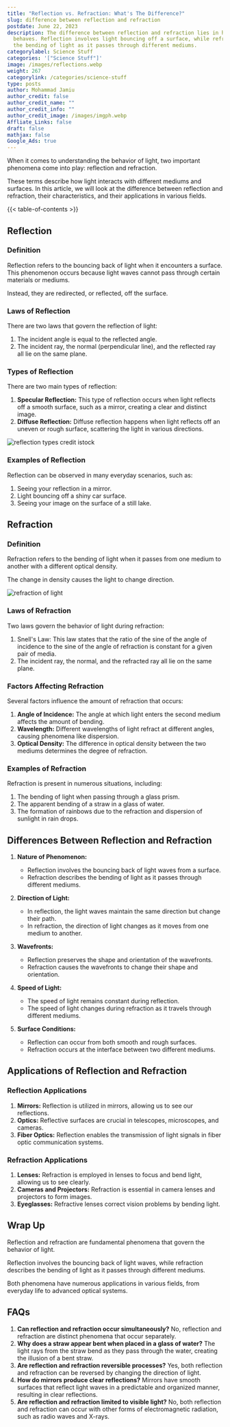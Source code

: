 ```yaml
---
title: "Reflection vs. Refraction: What's The Difference?"
slug: difference between reflection and refraction
postdate: June 22, 2023
description: The difference between reflection and refraction lies in how light
  behaves. Reflection involves light bouncing off a surface, while refraction is
  the bending of light as it passes through different mediums.
categorylabel: Science Stuff
categories: '["Science Stuff"]'
image: /images/reflections.webp
weight: 267
categorylink: /categories/science-stuff
type: posts
author: Mohammad Jamiu
author_credit: false
author_credit_name: ""
author_credit_info: ""
author_credit_image: /images/imgph.webp
Affliate_Links: false
draft: false
mathjax: false
Google_Ads: true
---
```

When it comes to understanding the behavior of light, two important phenomena come into play: reflection and refraction. 

These terms describe how light interacts with different mediums and surfaces. In this article, we will look at the difference between reflection and refraction, their characteristics, and their applications in various fields.

{{< table-of-contents >}}

## **Reflection**

### **Definition**

Reflection refers to the bouncing back of light when it encounters a surface. This phenomenon occurs because light waves cannot pass through certain materials or mediums. 

Instead, they are redirected, or reflected, off the surface.

### **Laws of Reflection**

There are two laws that govern the reflection of light:

1. The incident angle is equal to the reflected angle.
2. The incident ray, the normal (perpendicular line), and the reflected ray all lie on the same plane.

### **Types of Reflection**

There are two main types of reflection:

1. **Specular Reflection:** This type of reflection occurs when light reflects off a smooth surface, such as a mirror, creating a clear and distinct image.
2. **Diffuse Reflection:** Diffuse reflection happens when light reflects off an uneven or rough surface, scattering the light in various directions.

![reflection types credit istock](/images/reflections.webp "reflection types")

### **Examples of Reflection**

Reflection can be observed in many everyday scenarios, such as:

1. Seeing your reflection in a mirror.
2. Light bouncing off a shiny car surface.
3. Seeing your image on the surface of a still lake.

## **Refraction**

### **Definition**

Refraction refers to the bending of light when it passes from one medium to another with a different optical density. 

The change in density causes the light to change direction.

![refraction of light](/images/refractions.webp "refraction of light")

### **Laws of Refraction**

Two laws govern the behavior of light during refraction:

1. Snell's Law: This law states that the ratio of the sine of the angle of incidence to the sine of the angle of refraction is constant for a given pair of media.
2. The incident ray, the normal, and the refracted ray all lie on the same plane.

### **Factors Affecting Refraction**

Several factors influence the amount of refraction that occurs:

1. **Angle of Incidence:** The angle at which light enters the second medium affects the amount of bending.
2. **Wavelength:** Different wavelengths of light refract at different angles, causing phenomena like dispersion.
3. **Optical Density:** The difference in optical density between the two mediums determines the degree of refraction.

### **Examples of Refraction**

Refraction is present in numerous situations, including:

1. The bending of light when passing through a glass prism.
2. The apparent bending of a straw in a glass of water.
3. The formation of rainbows due to the refraction and dispersion of sunlight in rain drops.

## **Differences Between Reflection and Refraction**

1. **Nature of Phenomenon:**

   * Reflection involves the bouncing back of light waves from a surface.
   * Refraction describes the bending of light as it passes through different mediums.
2. **Direction of Light:**

   * In reflection, the light waves maintain the same direction but change their path.
   * In refraction, the direction of light changes as it moves from one medium to another.
3. **Wavefronts:**

   * Reflection preserves the shape and orientation of the wavefronts.
   * Refraction causes the wavefronts to change their shape and orientation.
4. **Speed of Light:**

   * The speed of light remains constant during reflection.
   * The speed of light changes during refraction as it travels through different mediums.
5. **Surface Conditions:**

   * Reflection can occur from both smooth and rough surfaces.
   * Refraction occurs at the interface between two different mediums.

## **Applications of Reflection and Refraction**

### **Reflection Applications**

1. **Mirrors:** Reflection is utilized in mirrors, allowing us to see our reflections.
2. **Optics:** Reflective surfaces are crucial in telescopes, microscopes, and cameras.
3. **Fiber Optics:** Reflection enables the transmission of light signals in fiber optic communication systems.

### **Refraction Applications**

1. **Lenses:** Refraction is employed in lenses to focus and bend light, allowing us to see clearly.
2. **Cameras and Projectors:** Refraction is essential in camera lenses and projectors to form images.
3. **Eyeglasses:** Refractive lenses correct vision problems by bending light.

## **Wrap Up**

Reflection and refraction are fundamental phenomena that govern the behavior of light. 

Reflection involves the bouncing back of light waves, while refraction describes the bending of light as it passes through different mediums. 

Both phenomena have numerous applications in various fields, from everyday life to advanced optical systems.

## **FAQs**

1. **Can reflection and refraction occur simultaneously?** No, reflection and refraction are distinct phenomena that occur separately.
2. **Why does a straw appear bent when placed in a glass of water?** The light rays from the straw bend as they pass through the water, creating the illusion of a bent straw.
3. **Are reflection and refraction reversible processes?** Yes, both reflection and refraction can be reversed by changing the direction of light.
4. **How do mirrors produce clear reflections?** Mirrors have smooth surfaces that reflect light waves in a predictable and organized manner, resulting in clear reflections.
5. **Are reflection and refraction limited to visible light?** No, both reflection and refraction can occur with other forms of electromagnetic radiation, such as radio waves and X-rays.
